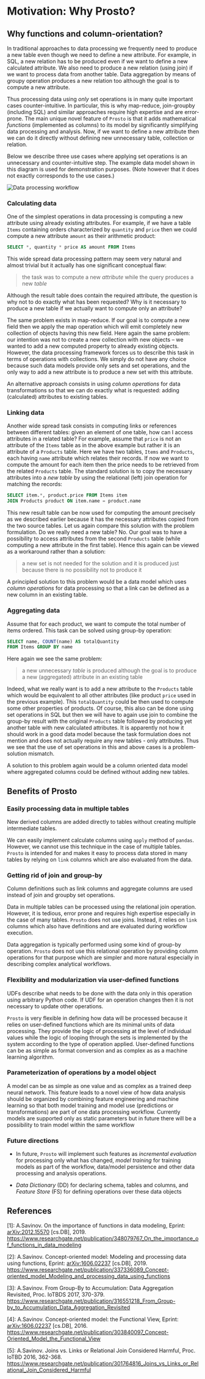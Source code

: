 # Motivation: Why Prosto?

## Why functions and column-orientation?

In traditional approaches to data processing we frequently need to produce a new table even though we need to define a new attribute. For example, in SQL, a new relation has to be produced even if we want to define a new calculated attribute. We also need to produce a new relation (using join) if we want to process data from another table. Data aggregation by means of groupy operation produces a new relation too although the goal is to compute a new attribute.

Thus processing data using *only* set operations is in many quite important cases counter-intuitive. In particular, this is why map-reduce, join-groupby (including SQL) and similar approaches require high expertise and are error-prone. The main unique novel feature of `Prosto` is that it adds mathematical *functions* (implemented as columns) to its model by significantly simplifying data processing and analysis. Now, if we want to define a new attribute then we can do it directly without defining new unnecessary table, collection or relation.

Below we describe three use cases where applying set operations is an unnecessary and counter-intuitive step. The example data model shown in this diagram is used for demonstration purposes. (Note however that it does not exactly corresponds to the use cases.)

![Data processing workflow](../images/fig_1.png)

### Calculating data

One of the simplest operations in data processing is computing a new attribute using already existing attributes. For example, if we have a table `Items` containing orders characterized by `quantity` and `price` then we could compute a new attribute `amount` as their arithmetic product:

```sql
SELECT *, quantity * price AS amount FROM Items
```

This wide spread data processing pattern may seem very natural and almost trivial but it actually has one significant conceptual flaw:

> the task was to compute a new *attribute* while the query produces a new *table*

Although the result table does contain the required attribute, the question is why not to do exactly what has been requested? Why is it necessary to produce a new table if we actually want to compute only an attribute?

The same problem exists in map-reduce. If our goal is to compute a new field then we apply the map operation which will emit completely new collection of objects having this new field. Here again the same problem: our intention was not to create a new collection with new objects – we wanted to add a new computed property to already existing objects. However, the data processing framework forces us to describe this task in terms of operations with collections. We simply do not have any choice because such data models provide only sets and set operations, and the only way to add a new attribute is to produce a new set with this attribute.

An alternative approach consists in using *column operations* for data transformations so that we can do exactly what is requested: adding (calculated) attributes to existing tables.

### Linking data

Another wide spread task consists in computing links or references between different tables: given an element of one table, how can I access attributes in a related table? For example, assume that `price` is not an attribute of the `Items` table as in the above example but rather it is an attribute of a `Products` table. Here we have two tables, `Items` and `Products`, each having `name` attribute which relates their records. If now we want to compute the amount for each item then the price needs to be retrieved from the related `Products` table. The standard solution is to copy the necessary attributes into a *new table* by using the relational (left) join operation for matching the records:

```sql
SELECT item.*, product.price FROM Items item
JOIN Products product ON item.name = product.name
```

This new result table can be now used for computing the amount precisely as we described earlier because it has the necessary attributes copied from the two source tables. Let us again compare this solution with the problem formulation. Do we really need a new table? No. Our goal was to have a possibility to access attributes from the second `Products` table (while computing a new attribute in the first table). Hence this again can be viewed as a workaround rather than a solution:

> a new set is not needed for the solution and it is produced just because there is no possibility not to produce it

A principled solution to this problem would be a data model which uses *column operations* for data processing so that a link can be defined as a new column in an existing table.

### Aggregating data

Assume that for each product, we want to compute the total number of items ordered. This task can be solved using group-by operation:

```sql
SELECT name, COUNT(name) AS totalQuantity
FROM Items GROUP BY name
```

Here again we see the same problem:

> a new unnecessary *table* is produced although the goal is to produce a new (aggregated) attribute in an existing table

Indeed, what we really want is to add a new attribute to the `Products` table which would be equivalent to all other attributes (like product `price` used in the previous example). This `totalQuantity` could be then used to compute some other properties of products. Of course, this also can be done using set operations in SQL but then we will have to again use join to combine the group-by result with the original `Products` table followed by producing yet another table with new calculated attributes. It is apparently not how it should work in a good data model because the task formulation does not mention and does not actually require any new tables - only attributes. Thus we see that the use of set operations in this and above cases is a problem-solution mismatch.

A solution to this problem again would be a column oriented data model where aggregated columns could be defined without adding new tables.

## Benefits of Prosto

### Easily processing data in multiple tables

New derived columns are added directly to tables  without creating multiple intermediate tables.

We can easily implement calculate columns using `apply` method of `pandas`. However, we cannot use this technique in the case of multiple tables. `Prosto` is intended for and makes it easy to process data stored in many tables by relying on `link` columns which are also evaluated from the data.

### Getting rid of join and group-by

Column definitions such as link columns and aggregate columns are used instead of join and groupby set operations.

Data in multiple tables can be processed using the relational join operation. However, it is tedious, error prone and requires high expertise especially in the case of many tables. `Prosto` does not use joins. Instead, it relies on `link` columns which also have definitions and are evaluated during workflow execution.

Data aggregation is typically performed using some kind of group-by operation. `Prosto` does not use this relational operation by providing column operations for that purpose which are simpler and more natural especially in describing complex analytical workflows.

### Flexibility and modularization via user-defined functions

UDFs describe what needs to be done with the data only in this operation using arbitrary Python code. If UDF for an operation changes then it is not necessary to update other operations.

`Prosto` is very flexible in defining how data will be processed because it relies on user-defined functions which are its minimal units of data processing. They provide the logic of processing at the level of individual values while the logic of looping through the sets is implemented by the system according to the type of operation applied. User-defined functions can be as simple as format conversion and as complex as as a machine learning algorithm.

### Parameterization of operations by a model object

A model can be as simple as one value and as complex as a trained deep neural network. This feature leads to a novel view of how data analysis should be organized by combining feature engineering and machine learning so that both model training and model use (predictions or transformations) are part of one data processing workflow. Currently models are supported only as static parameters but in future there will be a possibility to train model within the same workflow

### Future directions

* In future, `Prosto` will implement such features as *incremental evaluation* for processing only what has changed, *model training* for training models as part of the workflow, data/model persistence and other data processing and analysis operations.

* *Data Dictionary* (DD) for declaring schema, tables and columns, and *Feature Store* (FS) for defining operations over these data objects

## References

<a id="1"></a>[1]: A.Savinov. On the importance of functions in data modeling, Eprint: [arXiv:2012.15570](https://arxiv.org/abs/2012.15570) [cs.DB], 2019. <https://www.researchgate.net/publication/348079767_On_the_importance_of_functions_in_data_modeling>

<a id="2"></a>[2]: A.Savinov. Concept-oriented model: Modeling and processing data using functions, Eprint: [arXiv:1606.02237](https://arxiv.org/abs/1911.07225) [cs.DB], 2019. <https://www.researchgate.net/publication/337336089_Concept-oriented_model_Modeling_and_processing_data_using_functions>

<a id="3"></a>[3]: A.Savinov. From Group-By to Accumulation: Data Aggregation Revisited, Proc. IoTBDS 2017, 370-379. <https://www.researchgate.net/publication/316551218_From_Group-by_to_Accumulation_Data_Aggregation_Revisited>

<a id="4"></a>[4]: A.Savinov. Concept-oriented model: the Functional View, Eprint: [arXiv:1606.02237](https://arxiv.org/abs/1606.02237) [cs.DB], 2016. <https://www.researchgate.net/publication/303840097_Concept-Oriented_Model_the_Functional_View>

<a id="5"></a>[5]: A.Savinov. Joins vs. Links or Relational Join Considered Harmful, Proc. IoTBD 2016, 362-368. <https://www.researchgate.net/publication/301764816_Joins_vs_Links_or_Relational_Join_Considered_Harmful>
